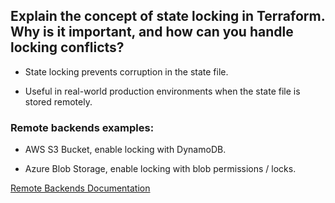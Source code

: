 ## Explain the concept of state locking in Terraform. Why is it important, and how can you handle locking conflicts?

- State locking prevents corruption in the state file.

- Useful in real-world production environments when the state file is stored remotely.

### Remote backends examples:

- AWS S3 Bucket, enable locking with DynamoDB.

- Azure Blob Storage, enable locking with blob permissions / locks.

[Remote Backends Documentation](https://developer.hashicorp.com/terraform/language/backend/remote)
